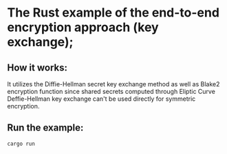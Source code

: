 # The Rust example of the end-to-end encryption approach (key exchange);

## How it works:

It utilizes the Diffie-Hellman secret key exchange method as well as Blake2 encryption function since shared secrets computed through Eliptic Curve Deffie-Hellman key exchange can't be used directly for symmetric encryption.

## Run the example:
```
cargo run
```